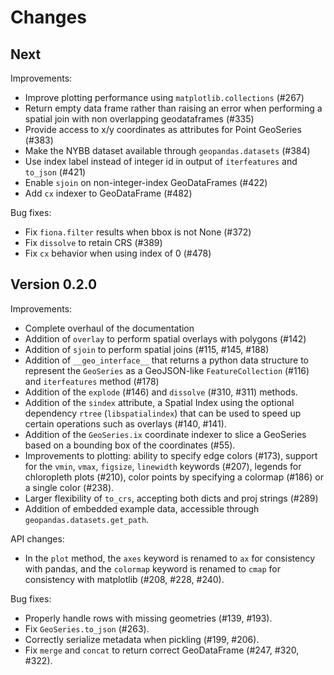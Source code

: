 Changes
=======

Next
----

Improvements:

* Improve plotting performance using ``matplotlib.collections`` (#267)
* Return empty data frame rather than raising an error when performing a spatial join with non overlapping geodataframes (#335)
* Provide access to x/y coordinates as attributes for Point GeoSeries (#383)
* Make the NYBB dataset available through ``geopandas.datasets`` (#384)
* Use index label instead of integer id in output of ``iterfeatures`` and
  ``to_json`` (#421)
* Enable ``sjoin`` on non-integer-index GeoDataFrames (#422)
* Add ``cx`` indexer to GeoDataFrame (#482)

Bug fixes:

* Fix ``fiona.filter`` results when bbox is not None (#372)
* Fix ``dissolve`` to retain CRS (#389)
* Fix ``cx`` behavior when using index of 0 (#478)

Version 0.2.0
-------------

Improvements:

* Complete overhaul of the documentation
* Addition of ``overlay`` to perform spatial overlays with polygons (#142)
* Addition of ``sjoin`` to perform spatial joins (#115, #145, #188)
* Addition of ``__geo_interface__`` that returns a python data structure
  to represent the ``GeoSeries`` as a GeoJSON-like ``FeatureCollection`` (#116)
  and ``iterfeatures`` method (#178)
* Addition of the ``explode`` (#146) and ``dissolve`` (#310, #311) methods.
* Addition of the ``sindex`` attribute, a Spatial Index using the optional
  dependency ``rtree`` (``libspatialindex``) that can be used to speed up
  certain operations such as overlays (#140, #141).
* Addition of the ``GeoSeries.ix`` coordinate indexer to slice a GeoSeries based
  on a bounding box of the coordinates (#55).
* Improvements to plotting: ability to specify edge colors (#173), support for
  the ``vmin``, ``vmax``, ``figsize``, ``linewidth`` keywords (#207), legends
  for chloropleth plots (#210), color points by specifying a colormap (#186) or
  a single color (#238).
* Larger flexibility of ``to_crs``, accepting both dicts and proj strings (#289)
* Addition of embedded example data, accessible through
  ``geopandas.datasets.get_path``.

API changes:

* In the ``plot`` method, the ``axes`` keyword is renamed to ``ax`` for
  consistency with pandas, and the ``colormap`` keyword is renamed to ``cmap``
  for consistency with matplotlib (#208, #228, #240).

Bug fixes:

* Properly handle rows with missing geometries (#139, #193).
* Fix ``GeoSeries.to_json`` (#263).
* Correctly serialize metadata when pickling (#199, #206).
* Fix ``merge`` and ``concat`` to return correct GeoDataFrame (#247, #320, #322).
